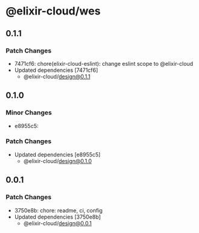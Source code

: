 # @elixir-cloud/wes

## 0.1.1

### Patch Changes

- 7471cf6: chore(elixir-cloud-eslint): change eslint scope to @elixir-cloud
- Updated dependencies [7471cf6]
  - @elixir-cloud/design@0.1.1

## 0.1.0

### Minor Changes

- e8955c5:

### Patch Changes

- Updated dependencies [e8955c5]
  - @elixir-cloud/design@0.1.0

## 0.0.1

### Patch Changes

- 3750e8b: chore: readme, ci, config
- Updated dependencies [3750e8b]
  - @elixir-cloud/design@0.0.1
